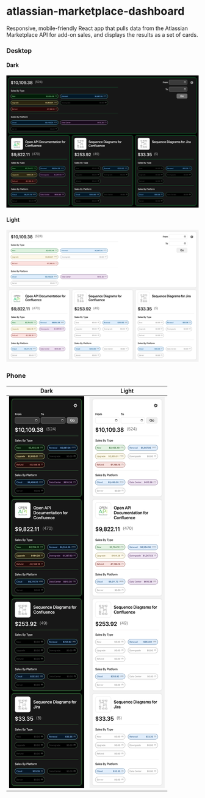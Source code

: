 # atlassian-marketplace-dashboard

Responsive, mobile-friendly React app that pulls data from the Atlassian Marketplace API for add-on sales, and displays the results as a set of cards.

### Desktop

#### Dark

![Desktop (dark)](./desktop_dark.png "Desktop (dark)")

#### Light

![Desktop (light)](./desktop_light.png "Desktop (light)")

### Phone

| Dark                                             | Light                                               |
| ------------------------------------------------ | --------------------------------------------------- |
| ![Phone (dark)](./phone_dark.png "Phone (dark)") | ![Phone (light)](./phone_light.png "Phone (light)") |
